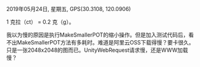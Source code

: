 2019年05月24日, 星期五, GPS(30.3108, 120.0906)

1 克拉（ct） = 0.2 克（g）。

我以为慢的原因是执行MakeSmallerPOT的缩小操作。但是加入测试代码后，看不出MakeSmallerPOT方法有多耗时。难道是阿里云OSS下载得慢？要卡很久。只是一张2048x2048的图而已。UnityWebRequest请求慢，还是WWW加载慢？

